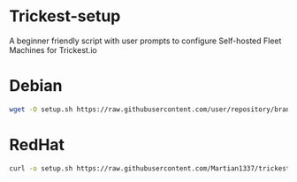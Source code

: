 # Trickest-setup
A beginner friendly script with user prompts to configure Self-hosted Fleet Machines for Trickest.io

# Debian
```bash
wget -O setup.sh https://raw.githubusercontent.com/user/repository/branch/debian.sh && chmod +x debian.sh && ./debian.sh
```

# RedHat
```bash
curl -o setup.sh https://raw.githubusercontent.com/Martian1337/trickest-setup/main/redhat.sh  && chmod +x redhat.sh && ./redhat.sh
```
